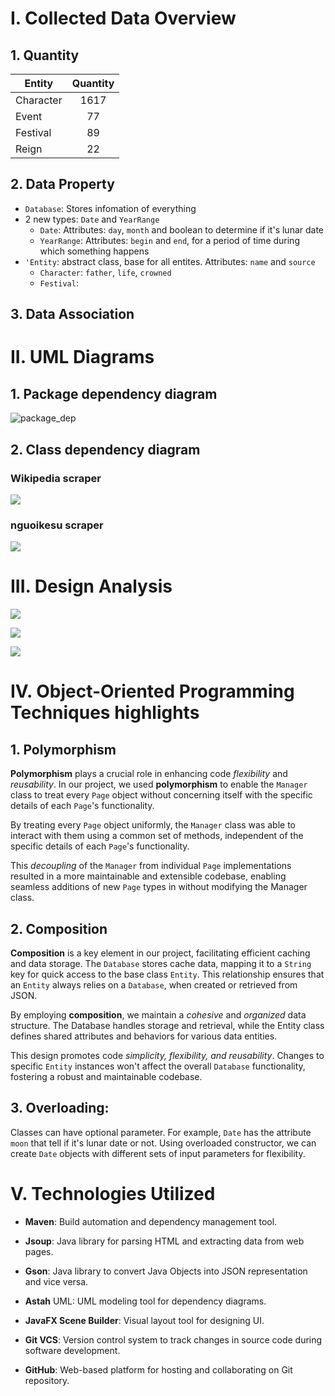 # I. Collected Data Overview

## 1. Quantity

| Entity    | Quantity |
|-----------|:--------:|
| Character |   1617   |
| Event     |    77    |
| Festival  |    89    |
| Reign     |    22    |

## 2. Data Property

- `Database`: Stores infomation of everything
- 2 new types: `Date` and `YearRange`
  - `Date`: Attributes: `day`, `month` and boolean to determine if it's lunar date
  - `YearRange`: Attributes: `begin` and `end`, for a period of time during which something happens  
- `'Entity`: abstract class, base for all entites. Attributes: `name` and `source`
  - `Character`: `father`, `life`, `crowned`
  - `Festival`:
## 3. Data Association

# II. UML Diagrams

## 1. Package dependency diagram
![package_dep](UML/package_dep.png)
## 2. Class dependency diagram
### Wikipedia scraper
![](UML/wikipedia.png)

### nguoikesu scraper
![](UML/nguoikesu.png)

# III. Design Analysis

![](UML/simpledb.png)

![](UML/scrape_call.png)

![](UML/scraper.png)

# IV. Object-Oriented Programming Techniques highlights

## 1. Polymorphism
**Polymorphism** plays a crucial role in enhancing code *flexibility* and *reusability*. In our project, we used **polymorphism** to enable the `Manager` class to treat every `Page` object without concerning itself with the specific details of each `Page`'s functionality.

By treating every `Page` object uniformly, the `Manager` class was able to interact with them using a common set of methods, independent of the specific details of each `Page`'s functionality. 

This *decoupling* of the `Manager` from individual `Page` implementations resulted in a more maintainable and extensible codebase, enabling seamless additions of new `Page` types in without modifying the Manager class.

## 2. Composition
**Composition** is a key element in our project, facilitating efficient caching and data storage. The `Database` stores cache data, mapping it to a `String` key for quick access to the base class `Entity`. This relationship ensures that an `Entity` always relies on a `Database`, when created or retrieved from JSON.

By employing **composition**, we maintain a *cohesive* and *organized* data structure. The Database handles storage and retrieval, while the Entity class defines shared attributes and behaviors for various data entities.

This design promotes code *simplicity, flexibility, and reusability*. Changes to specific `Entity` instances won't affect the overall `Database` functionality, fostering a robust and maintainable codebase.

## 3. Overloading:
Classes can have optional parameter. For example, `Date` has the attribute `moon` that tell if it's lunar date or not. Using overloaded constructor, we can create `Date` objects with different sets of input parameters for flexibility.

# V. Technologies Utilized

- **Maven**: Build automation and dependency management tool.
- **Jsoup**: Java library for parsing HTML and extracting data from web pages.
- **Gson**: Java library to convert Java Objects into JSON representation and vice versa.
- **Astah** UML: UML modeling tool for dependency diagrams.
- **JavaFX Scene Builder**: Visual layout tool for designing UI.
- **Git VCS**: Version control system to track changes in source code during software development.

- **GitHub**: Web-based platform for hosting and collaborating on Git repository.
